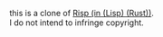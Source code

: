 this is a clone of [Risp (in (Lisp) (Rust))](https://stopa.io/post/222).  
I do not intend to infringe copyright.
